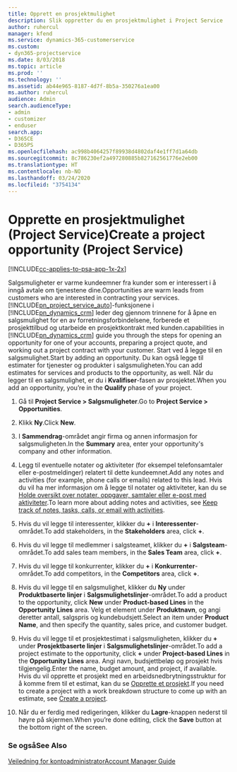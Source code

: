 ```yaml
---
title: Opprett en prosjektmulighet
description: Slik oppretter du en prosjektmulighet i Project Service
author: ruhercul
manager: kfend
ms.service: dynamics-365-customerservice
ms.custom:
- dyn365-projectservice
ms.date: 8/03/2018
ms.topic: article
ms.prod: ''
ms.technology: ''
ms.assetid: ab44e965-8187-4d7f-8b5a-350276a1ea00
ms.author: ruhercul
audience: Admin
search.audienceType:
- admin
- customizer
- enduser
search.app:
- D365CE
- D365PS
ms.openlocfilehash: ac998b4064257f89938d4802daf4e1ff7d1a64db
ms.sourcegitcommit: 8c786230ef2a497280885b827162561776e2eb00
ms.translationtype: HT
ms.contentlocale: nb-NO
ms.lasthandoff: 03/24/2020
ms.locfileid: "3754134"
---
```

# <a name="create-a-project-opportunity-project-service"></a><span data-ttu-id="15d3a-103">Opprette en prosjektmulighet (Project Service)</span><span class="sxs-lookup"><span data-stu-id="15d3a-103">Create a project opportunity (Project Service)</span></span>

[!INCLUDE[cc-applies-to-psa-app-1x-2x](../includes/cc-applies-to-psa-app-1x-2x.md)]

<span data-ttu-id="15d3a-104">Salgsmuligheter er varme kundeemner fra kunder som er interessert i å inngå avtale om tjenestene dine.</span><span class="sxs-lookup"><span data-stu-id="15d3a-104">Opportunities are warm leads from customers who are interested in contracting your services.</span></span> [!INCLUDE[pn_project_service_auto](../includes/pn-project-service-auto.md)]<span data-ttu-id="15d3a-105">-funksjonene i [!INCLUDE[pn_dynamics_crm](../includes/pn-dynamics-crm.md)] leder deg gjennom trinnene for å åpne en salgsmulighet for en av forretningsforbindelsene, forberede et prosjekttilbud og utarbeide en prosjektkontrakt med kunden.</span><span class="sxs-lookup"><span data-stu-id="15d3a-105">capabilities in [!INCLUDE[pn_dynamics_crm](../includes/pn-dynamics-crm.md)] guide you through the steps for opening an opportunity for one of your accounts, preparing a project quote, and working out a project contract with your customer.</span></span> <span data-ttu-id="15d3a-106">Start ved å legge til en salgsmulighet.</span><span class="sxs-lookup"><span data-stu-id="15d3a-106">Start by adding an opportunity.</span></span> <span data-ttu-id="15d3a-107">Du kan også legge til estimater for tjenester og produkter i salgsmuligheten.</span><span class="sxs-lookup"><span data-stu-id="15d3a-107">You can add estimates for services and products to the opportunity, as well.</span></span> <span data-ttu-id="15d3a-108">Når du legger til en salgsmulighet, er du i **Kvalifiser**-fasen av prosjektet.</span><span class="sxs-lookup"><span data-stu-id="15d3a-108">When you add an opportunity, you’re in the **Qualify** phase of your project.</span></span>  
  
1.  <span data-ttu-id="15d3a-109">Gå til **Project Service > Salgsmuligheter**.</span><span class="sxs-lookup"><span data-stu-id="15d3a-109">Go to **Project Service > Opportunities**.</span></span>  
  
2.  <span data-ttu-id="15d3a-110">Klikk **Ny**.</span><span class="sxs-lookup"><span data-stu-id="15d3a-110">Click **New**.</span></span>  
  
3.  <span data-ttu-id="15d3a-111">I **Sammendrag**-området angir firma og annen informasjon for salgsmuligheten.</span><span class="sxs-lookup"><span data-stu-id="15d3a-111">In the **Summary** area, enter your opportunity's company and other information.</span></span>  
  
4.  <span data-ttu-id="15d3a-112">Legg til eventuelle notater og aktiviteter (for eksempel telefonsamtaler eller e-postmeldinger) relatert til dette kundeemnet.</span><span class="sxs-lookup"><span data-stu-id="15d3a-112">Add any notes and activities (for example, phone calls or emails) related to this lead.</span></span> <span data-ttu-id="15d3a-113">Hvis du vil ha mer informasjon om å legge til notater og aktiviteter, kan du se [Holde oversikt over notater, oppgaver, samtaler eller e-post med aktiviteter](../basics/work-with-activities.md).</span><span class="sxs-lookup"><span data-stu-id="15d3a-113">To learn more about adding notes and activities, see [Keep track of notes, tasks, calls, or email with activities](../basics/work-with-activities.md).</span></span>  
  
5.  <span data-ttu-id="15d3a-114">Hvis du vil legge til interessenter, klikker du **+** i **Interessenter**-området.</span><span class="sxs-lookup"><span data-stu-id="15d3a-114">To add stakeholders, in the **Stakeholders** area, click **+**.</span></span>  
  
6.  <span data-ttu-id="15d3a-115">Hvis du vil legge til medlemmer i salgsteamet, klikker du **+** i **Salgsteam**-området.</span><span class="sxs-lookup"><span data-stu-id="15d3a-115">To add sales team members, in the **Sales Team** area, click **+**.</span></span>  
  
7.  <span data-ttu-id="15d3a-116">Hvis du vil legge til konkurrenter, klikker du **+** i **Konkurrenter**-området.</span><span class="sxs-lookup"><span data-stu-id="15d3a-116">To add competitors, in the **Competitors** area, click **+**.</span></span>  
  
8.  <span data-ttu-id="15d3a-117">Hvis du vil legge til en salgsmulighet, klikker du **Ny** under **Produktbaserte linjer** i **Salgsmulighetslinjer**-området.</span><span class="sxs-lookup"><span data-stu-id="15d3a-117">To add a product to the opportunity, click **New** under **Product-based Lines** in the **Opportunity Lines** area.</span></span> <span data-ttu-id="15d3a-118">Velg et element under **Produktnavn**, og angi deretter antall, salgspris og kundebudsjett.</span><span class="sxs-lookup"><span data-stu-id="15d3a-118">Select an item under **Product Name**, and then specify the quantity, sales price, and customer budget.</span></span>  
  
9. <span data-ttu-id="15d3a-119">Hvis du vil legge til et prosjektestimat i salgsmuligheten, klikker du **+** under **Prosjektbaserte linjer** i **Salgsmulighetslinjer**-området.</span><span class="sxs-lookup"><span data-stu-id="15d3a-119">To add a project estimate to the opportunity, click **+** under **Project-based Lines** in the **Opportunity Lines** area.</span></span> <span data-ttu-id="15d3a-120">Angi navn, budsjettbeløp og prosjekt hvis tilgjengelig.</span><span class="sxs-lookup"><span data-stu-id="15d3a-120">Enter the name, budget amount, and project, if available.</span></span> <span data-ttu-id="15d3a-121">Hvis du vil opprette et prosjekt med en arbeidsnedbrytningsstruktur for å komme frem til et estimat, kan du se [Opprette et prosjekt](../project-service/create-project.md).</span><span class="sxs-lookup"><span data-stu-id="15d3a-121">If you need to create a project with a work breakdown structure to come up with an estimate, see [Create a project](../project-service/create-project.md).</span></span>  
  
10. <span data-ttu-id="15d3a-122">Når du er ferdig med redigeringen, klikker du **Lagre**-knappen nederst til høyre på skjermen.</span><span class="sxs-lookup"><span data-stu-id="15d3a-122">When you’re done editing, click the **Save** button at the bottom right of the screen.</span></span>  
  
### <a name="see-also"></a><span data-ttu-id="15d3a-123">Se også</span><span class="sxs-lookup"><span data-stu-id="15d3a-123">See Also</span></span>  
 [<span data-ttu-id="15d3a-124">Veiledning for kontoadministrator</span><span class="sxs-lookup"><span data-stu-id="15d3a-124">Account Manager Guide</span></span>](../project-service/account-manager-guide.md)

